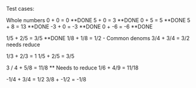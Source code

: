 

Test cases:

Whole numbers
 0  +  0  =   0  **DONE
 5  +  0  =   3  **DONE
 0  +  5  =   5  **DONE
 5  +  8 =   13  **DONE
-3  +  0  =  -3  **DONE
 0  + -6  =  -6  **DONE

 1/5 + 2/5 = 3/5 **DONE
 1/8 + 1/8 = 1/2 - Common denoms
 3/4 + 3/4 = 3/2 needs reduce

 1/3 + 2/3  = 1
 1/5 + 2/5 = 3/5

 3 / 4 + 5/8 = 11/8 ** Needs to reduce
 1/6 + 4/9 = 11/18

 -1/4 + 3/4 = 1/2
 3/8 + -1/2 = -1/8
 
  